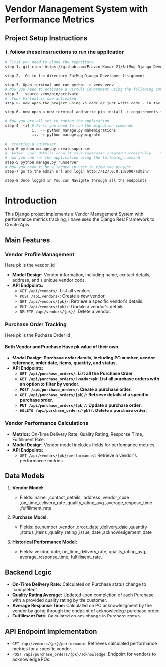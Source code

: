 # Vendor Management System with Performance Metrics
## Project Setup Instructions

### 1. follow these instructions to run the application
```bash
# First you need to clone the repository
step-1. git clone https://github.com/Pravin-Kumar-21/FatMug-Django-Developer-Assignment.git

step-2.  Go to the directory FatMug-Django-Developer-Assignment

step-3. Open terminal and run python -m venv venv
# Now you need to activate a virtula invornment using the following command
step-3   source venv/bin/activate
#  Your Virtual is now activated
step-5. now open the project using vs code or just write code . in the terminal, open in the directory of the project

step-6. now open a new terminal and write pip install -r requirements.txt

# Now you are all set to runing the application 
step-4  (i) # First you need to run the migration commands
            i.  -> python manage.py makemigrations 
            ii. -> python manage.py migrate
            
#  creating a superuser
step-6 python manage.py createsuperuser 
#  Enter  your details once it says superuser created successfully .. You are done
# now you can run the application using the following command
step-5 python manage.py runserver
# Now you need to be a logged in user to view the project
step-7 go to the admin url and login http://127.0.0.1:8000/admin/

step-8 Once logged in You can Navigate through all the endpoints

```

# Introduction
This Django project implements a Vendor Management System with performance metrics tracking, I have used the Django Rest Framework to Create Apis .

## Main Features

### Vendor Profile Management
  Here pk is the vendor_id
- **Model Design:** Vendor information, including name, contact details, address, and a unique vendor code.
- **API Endpoints:**
  - `GET /api/vendors/`: List all vendors.
  - `POST /api/vendors/`: Create a new vendor.
  - `GET /api/vendors/{pk}/`: Retrieve a specific vendor's details.
  - `PUT /api/vendors/{pk}/`: Update a vendor's details.
  - `DELETE /api/vendors/{pk}/`: Delete a vendor.

### Purchase Order Tracking
  Here pk is the Puchase Order id , <h4>Both Vendor and Purchase Have pk value of their own<h4>
- **Model Design:** Purchase order details, including PO number, vendor reference, order date, items, quantity, and status.
- **API Endpoints:**
  - `GET /api/purchase_orders/`: List all the Purchase Order
  - `GET /api/purchase_orders/?vendor=pk`: List all purchase orders with an option to filter by vendor.
  - `POST /api/purchase_orders/`: Create a purchase order.
  - `GET /api/purchase_orders/{pk}/`: Retrieve details of a specific purchase order.
  - `PUT /api/purchase_orders/{pk}/`: Update a purchase order.
  - `DELETE /api/purchase_orders/{pk}/`: Delete a purchase order.

### Vendor Performance Calculations
- **Metrics:** On-Time Delivery Rate, Quality Rating, Response Time, Fulfillment Rate.
- **Model Design:** Vendor model includes fields for performance metrics.
- **API Endpoints:**
  - `GET /api/vendors/{pk}/performance/`: Retrieve a vendor's performance metrics.

## Data Models
1. **Vendor Model:**
   - Fields: name, ,contact_details, ,address ,vendor_code ,on_time_delivery_rate ,quality_rating_avg ,average_respose_time ,fulfillment_rate

2. **Purchase Model:**
    - Fields:  po_number ,vendor ,order_date ,delivery_date ,quantity ,status ,items ,quality_rating ,issue_date ,acknowledgement_date

3. **Historical Performance Model:**
   - Fields: vendor, date, on_time_delivery_rate, quality_rating_avg, average_response_time, fulfillment_rate.

## Backend Logic
- **On-Time Delivery Rate:** Calculated on Purchase status change to 'completed'.
- **Quality Rating Average:** Updated upon completion of each Purchase with a provided quality rating by the customer.
- **Average Response Time:** Calculated on PO acknowledgment by the vendor by going through the endpoint of acknowledege purchase order.
- **Fulfillment Rate:** Calculated on any change in Purchase status.

## API Endpoint Implementation
- `GET /api/vendors/{pk}/performance`: Retrieves calculated performance metrics for a specific vendor.
- `POST /api/purchase_orders/{pk}/acknowledge`: Endpoint for vendors to acknowledge POs.

